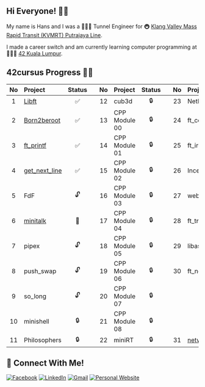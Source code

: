 ## Hi Everyone! 👋🏻

My name is Hans and I was a 👷🏻‍♂️ Tunnel Engineer for 🚇 [Klang Valley Mass Rapid Transit (KVMRT) Putrajaya Line](https://www.mymrt.com.my/public/putrajaya-line/).

I made a career switch and am currently learning computer programming at 👨🏻‍💻 [42 Kuala Lumpur](https://42kl.edu.my).

## 42cursus Progress 💪🏻
| No  | Project                                    | Status |   | No  | Project       | Status |   | No  | Project                        | Status |
| :-: | :----------------------------------------- | :----: | - | :-: | :------------ | :----: | - | :-: | :----------------------------- | :----: |
| 1   | [Libft](../../../42-libft)                 | ✅     |   | 12  | cub3d         | 🔒     |   | 23  | NetPractice                    | 🔒     |
| 2   | [Born2beroot](../../../42-born2beroot)     | ✅     |   | 13  | CPP Module 00 | 🔒     |   | 24  | ft_containers                  | 🔒     |
| 3   | [ft_printf](../../../42-ft_printf)         | ✅     |   | 14  | CPP Module 01 | 🔒     |   | 25  | ft_irc                         | 🔒     |
| 4   | [get_next_line](../../../42-get_next_line) | ✅     |   | 15  | CPP Module 02 | 🔒     |   | 26  | Inception                      | 🔒     |
| 5   | FdF                                        | 🔓     |   | 16  | CPP Module 03 | 🔒     |   | 27  | webserv                        | 🔒     |
| 6   | [minitalk](../../../42-minitalk)           | 📝     |   | 17  | CPP Module 04 | 🔒     |   | 28  | ft_transcendence               | 🔒     |
| 7   | pipex                                      | 🔓     |   | 18  | CPP Module 05 | 🔒     |   | 29  | libasm                         | 🔒     |
| 8   | push_swap                                  | 🔓     |   | 19  | CPP Module 06 | 🔒     |   | 30  | ft_newton                      | 🔒     |
| 9   | so_long                                    | 🔓     |   | 20  | CPP Module 07 | 🔒     |   |     |                                |        |
| 10  | minishell                                  | 🔒     |   | 21  | CPP Module 08 | 🔒     |   |     |                                |        |
| 11  | Philosophers                               | 🔒     |   | 22  | miniRT        | 🔒     |   | 31  | [netwhat](../../../42-netwhat) | ✅     |

## 📱 Connect With Me!
[![Facebook](https://img.shields.io/badge/-Facebook-3b5998?style=flat-square&logo=facebook&logoColor=white)](https://www.facebook.com/hanshazairi/)
[![LinkedIn](https://img.shields.io/badge/-LinkedIn-0e76a8?style=flat-square&logo=linkedin&logoColor=white)](https://www.linkedin.com/in/hanshazairi/)
[![Gmail](https://img.shields.io/badge/-Gmail-d95040?style=flat-square&logo=gmail&logoColor=white)](mailto:hanshazairi@gmail.com)
[![Personal Website](https://img.shields.io/badge/-Personal%20Website-f8f8fa?style=flat-square)](https://hanshazairi.github.io)
